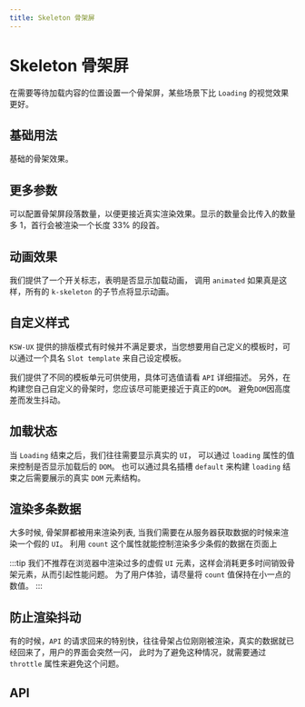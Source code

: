```yaml
---
title: Skeleton 骨架屏
---
```


# Skeleton 骨架屏

在需要等待加载内容的位置设置一个骨架屏，某些场景下比 `Loading` 的视觉效果更好。

## 基础用法

基础的骨架效果。

<demo-preview2 path="./def.vue" />

## 更多参数

可以配置骨架屏段落数量，以便更接近真实渲染效果。显示的数量会比传入的数量多 1，首行会被渲染一个长度 33% 的段首。

<demo-preview2 path="./moreSkeleton.vue" />

## 动画效果

我们提供了一个开关标志，表明是否显示加载动画， 调用 `animated` 如果真是这样，所有的 `k-skeleton` 的子节点将显示动画。

<demo-preview2 path="./animatedSkeleton.vue" />

## 自定义样式

`KSW-UX` 提供的排版模式有时候并不满足要求，当您想要用自己定义的模板时，可以通过一个具名 `Slot template` 来自己设定模板。

我们提供了不同的模板单元可供使用，具体可选值请看 `API` 详细描述。 另外，在构建您自己自定义的骨架时，您应该尽可能更接近于真正的`DOM`。 避免`DOM`因高度差而发生抖动。

<demo-preview2 path="./customSkeleton.vue" />

## 加载状态

当 `Loading` 结束之后，我们往往需要显示真实的 `UI`， 可以通过 `loading` 属性的值来控制是否显示加载后的 `DOM`。 也可以通过具名插槽 `default` 来构建 `loading` 结束之后需要展示的真实 `DOM` 元素结构。

<demo-preview2 path="./loadingSkeleton.vue" />

## 渲染多条数据

大多时候, 骨架屏都被用来渲染列表, 当我们需要在从服务器获取数据的时候来渲染一个假的 `UI`。 利用 `count` 这个属性就能控制渲染多少条假的数据在页面上

:::tip
我们不推荐在浏览器中渲染过多的虚假 `UI` 元素，这样会消耗更多时间销毁骨架元素，从而引起性能问题。 为了用户体验，请尽量将 `count` 值保持在小一点的数值。
:::

<demo-preview2 path="./renderSkeleton.vue" />

## 防止渲染抖动

有的时候，`API` 的请求回来的特别快，往往骨架占位刚刚被渲染，真实的数据就已经回来了，用户的界面会突然一闪， 此时为了避免这种情况，就需要通过 `throttle` 属性来避免这个问题。

<demo-preview2 path="./throttleSkeleton.vue" />

## API

<API src="./skeleton.json" lang="zh"></API>

<API src="./skeletonItem.json" lang="zh"></API>